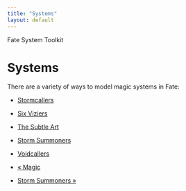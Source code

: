```yaml
---
title: "Systems"
layout: default
---
```

    
Fate System Toolkit

#  Systems

There are a variety of ways to model magic systems in Fate:

  * [Stormcallers](../../fate-system-toolkit/stormcallers)
  * [Six Viziers](../../fate-system-toolkit/six-viziers)
  * [The Subtle Art](../../fate-system-toolkit/subtle-art)
  * [Storm Summoners](../../fate-system-toolkit/storm-summoners)
  * [Voidcallers](../../fate-system-toolkit/voidcallers)

  * [« Magic](/fate-system-toolkit/magic)
  * [Storm Summoners »](/fate-system-toolkit/storm-summoners)

